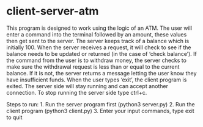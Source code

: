 # client-server-atm
This program is designed to work using the logic of an ATM. The user will enter a command into the terminal followed by an amount, these values then get sent to the server. The server keeps track of a balance which is initially 100. When the server receives a request, it will check to see if the balance needs to be updated or returned (in the case of ‘check balance’). If the command from the user is to withdraw money, the server checks to make sure the withdrawal request is less than or equal to the current balance. If it is not, the server returns a message letting the user know they have insufficient funds. When the user types ‘exit’, the client program is exited. The server side will stay running and can accept another connection. To stop running the server side type ctrl+c.

Steps to run:
    1. Run the server program first (python3 server.py)
    2. Run the client program       (python3 client.py)
    3. Enter your input commands, type exit to quit
